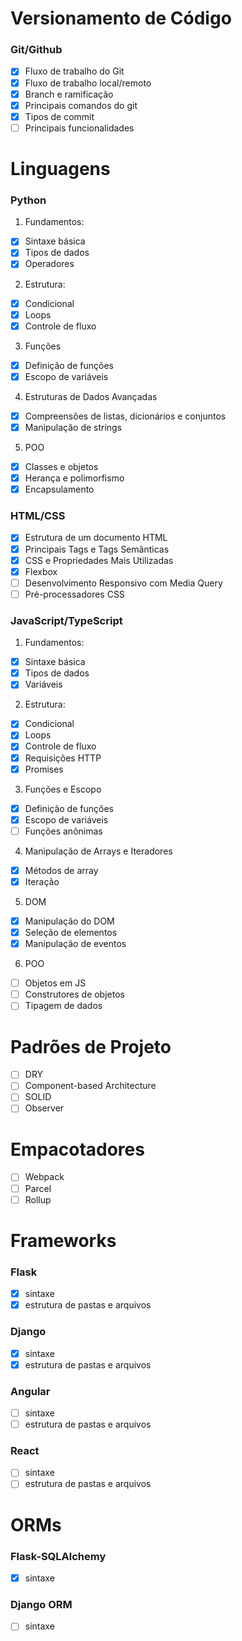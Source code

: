 # Versionamento de Código
### Git/Github
- [x] Fluxo de trabalho do Git
- [x] Fluxo de trabalho local/remoto
- [x] Branch e ramificação
- [x] Principais comandos do git
- [x] Tipos de commit
- [ ] Principais funcionalidades

# Linguagens
### Python
1. Fundamentos:
- [x] Sintaxe básica
- [x] Tipos de dados
- [x] Operadores

2. Estrutura:
- [x] Condicional
- [x] Loops 
- [x] Controle de fluxo

3. Funções
- [x] Definição de funções
- [x] Escopo de variáveis

4. Estruturas de Dados Avançadas
- [x] Compreensões de listas, dicionários e conjuntos
- [x] Manipulação de strings

5. POO
- [x] Classes e objetos
- [x] Herança e polimorfismo
- [x] Encapsulamento

### HTML/CSS
- [x] Estrutura de um documento HTML
- [x] Principais Tags e Tags Semânticas
- [x] CSS e Propriedades Mais Utilizadas
- [x] Flexbox
- [ ] Desenvolvimento Responsivo com Media Query
- [ ] Pré-processadores CSS

### JavaScript/TypeScript
1. Fundamentos:
- [x] Sintaxe básica
- [x] Tipos de dados
- [x] Variáveis

2. Estrutura:
- [x] Condicional
- [x] Loops 
- [x] Controle de fluxo
- [x] Requisições HTTP
- [x] Promises

3. Funções e Escopo
- [x] Definição de funções
- [x] Escopo de variáveis
- [ ] Funções anônimas

4. Manipulação de Arrays e Iteradores
- [x] Métodos de array
- [x] Iteração

5. DOM
- [x] Manipulação do DOM
- [x] Seleção de elementos
- [x] Manipulação de eventos

6. POO
- [ ] Objetos em JS
- [ ] Construtores de objetos
- [ ] Tipagem de dados

# Padrões de Projeto
- [ ] DRY
- [ ] Component-based Architecture
- [ ] SOLID
- [ ] Observer

# Empacotadores
- [ ] Webpack
- [ ] Parcel
- [ ] Rollup

# Frameworks
### Flask
- [x] sintaxe
- [x] estrutura de pastas e arquivos

### Django
- [x] sintaxe
- [x] estrutura de pastas e arquivos

### Angular
- [ ] sintaxe
- [ ] estrutura de pastas e arquivos

### React
- [ ] sintaxe
- [ ] estrutura de pastas e arquivos

# ORMs
### Flask-SQLAlchemy
- [x] sintaxe

### Django ORM
- [ ] sintaxe
